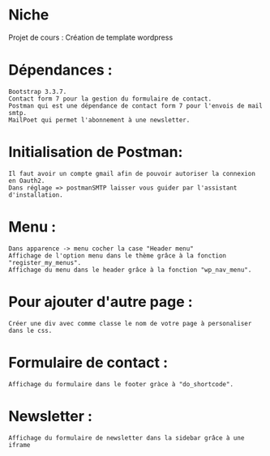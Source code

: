 # Niche 
Projet de cours : Création de template wordpress

# Dépendances :
    Bootstrap 3.3.7.
    Contact form 7 pour la gestion du formulaire de contact.
    Postman qui est une dépendance de contact form 7 pour l'envois de mail smtp.
    MailPoet qui permet l'abonnement à une newsletter.

# Initialisation de Postman:
    Il faut avoir un compte gmail afin de pouvoir autoriser la connexion en Oauth2.
    Dans réglage => postmanSMTP laisser vous guider par l'assistant d'installation.


# Menu :
    Dans apparence -> menu cocher la case "Header menu"
    Affichage de l'option menu dans le thème grâce à la fonction "register_my_menus".
    Affichage du menu dans le header grâce à la fonction "wp_nav_menu".


# Pour ajouter d'autre page :
    Créer une div avec comme classe le nom de votre page à personaliser dans le css.

# Formulaire de contact :
    Affichage du formulaire dans le footer gràce à "do_shortcode".
    
# Newsletter :
    Affichage du formulaire de newsletter dans la sidebar grâce à une iframe
